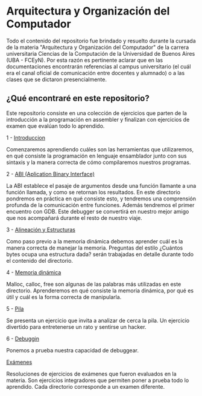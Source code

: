 # Arquitectura y Organización del Computador
 
Todo el contenido del repositorio fue brindado y resuelto durante la cursada de la materia "Arquitectura y Organización del Computador" de la carrera universitaria Ciencias de la Computación de la Universidad de Buenos Aires (UBA - FCEyN). Por esta razón es pertinente aclarar que en las documentaciones encontrarán referencias al campus universitario (el cuál era el canal oficial de comunicación entre docentes y alumnado) o a las clases que se dictaron presencialmente. 

## ¿Qué encontraré en este repositorio? 

Este repositorio consiste en una colección de ejercicios que parten de la introducción a la programación en assembler y finalizan con ejercicios de examen que evalúan todo lo aprendido. 

1 - [Introduccion](https://github.com/mellista1/Assembly-Programming/tree/main/1%20-%20Introducci%C3%B3n)

   Comenzaremos aprendiendo cuáles son las herramientas que utilizaremos, en qué consiste la programación en lenguaje ensamblador junto con sus sintaxis y la manera correcta de cómo compilaremos nuestros programas.

2 - [ABI (Aplication Binary Interface)](https://github.com/mellista1/Assembly-Programming/tree/main/2%20-%20ABI)

   La ABI establece el pasaje de argumentos desde una función llamante a una función llamada, y como se retornan los resultados. En este directorio pondremos en práctica en qué consiste esto, y tendremos una comprensión profunda de la comunicación entre funciones. 
   Además tendremos el primer encuentro con GDB. Este debugger se convertirá en nuestro mejor amigo que nos acompañará durante el resto de nuestro viaje. 

3 - [Alineación y Estructuras](https://github.com/mellista1/Assembly-Programming/tree/main/3%20-%20Alineaci%C3%B3n%20y%20Estructuras)

   Como paso previo a la memoria dinámica debemos aprender cuál es la manera correcta de manejar la memoria. Preguntas del estilo ¿Cuántos bytes ocupa una estructura dada? serán trabajadas en detalle durante todo el contenido del directorio. 
    
4 - [Memoria dinámica](https://github.com/mellista1/Assembly-Programming/tree/main/4%20-%20Memoria%20din%C3%A1mica)

   Malloc, calloc, free son algunas de las palabras más utilizadas en este directorio. Aprenderemos en qué consiste la memoria dinámica, por qué es útil y cuál es la forma correcta de manipularla. 

5 - [Pila](https://github.com/mellista1/Assembly-Programming/tree/main/5%20-%20Pila)

   Se presenta un ejercicio que invita a analizar de cerca la pila. Un ejercicio divertido para entretenerse un rato y sentirse un hacker.

6 - [Debuggin](https://github.com/mellista1/Assembly-Programming/tree/main/6%20-%20Debugging)

   Ponemos a prueba nuestra capacidad de debuggear.
    

[Exámenes](https://github.com/mellista1/Assembly-Programming/tree/main/Examenes)

  Resoluciones de ejercicios de exámenes que fueron evaluados en la materia. Son ejercicios integradores que permiten poner a prueba todo lo aprendido. Cada directorio corresponde a un examen diferente.
